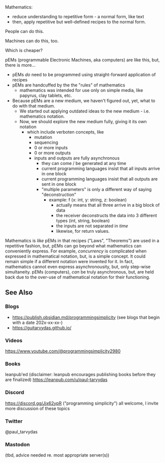 Mathematics:  
- reduce understanding to repetitive form - a normal form, like text
- then, apply repetitive but well-defined recipes to the normal form.

People can do this.

Machines can do this, too.

Which is cheaper?

pEMs (programmable Electronic Machines, aka computers) are like this, but, there is more...
- pEMs *do* need to be programmed using straight-forward application of recipes
- pEMs are handcuffed by the the "rules" of mathematics
	- mathematics was intended for use only on simple media, like papyrus, clay tablets, etc.
- Because pEMs are a new medium, we haven't figured out, yet, what to do with that medium. 
	- We started out applying outdated ideas to the new medium - i.e. mathematics notation.
	- Now, we should explore the new medium fully, giving it its own notation
		- which include verboten concepts, like
			- mutation
			- sequencing
			- 0 or more inputs
			- 0 or more outputs
			- inputs and outputs are fully asynchronous
				- they can come / be generated at any time
				- current programming languages insist that all inputs arrive in one block
				- current programming languages insist that all outputs are sent in one block
				- "multiple parameters" is only a different way of saying "deconstruction"
					- example: f (x: int, y: string, z: boolean) 
						- actually means that all three arrive in a big block of data
						- the receiver deconstructs the data into 3 different types (int, string, boolean)
						- the inputs are not separated in *time*
						- likewise, for return values.

Mathematics is *like* pEMs in that recipes ("Laws", "Theorems") are used in a repetitive fashion, but, pEMs can go beyond what mathematics can conveniently express. For example, *concurrency* is complicated when expressed in mathematical notation, but, is a simple concept.  It could remain simple if a different notation were invented for it.  In fact, mathematics cannot even express asynchronousity, but, only step-wise simultaneity.  pEMs (computers), *can* be truly asynchronous, but, are held back due to the over-use of mathematical notation for their functioning.


## See Also
### Blogs
- https://publish.obsidian.md/programmingsimplicity (see blogs that begin with a date 202x-xx-xx-)
- https://guitarvydas.github.io/
### Videos
https://www.youtube.com/@programmingsimplicity2980
### Books
leanpub'ed (disclaimer: leanpub encourages publishing books before they are finalized)
https://leanpub.com/u/paul-tarvydas
### Discord
https://discord.gg/Jjx62ypR  ("programming simplicity") all welcome, I invite more discussion of these topics
### Twitter
@paul_tarvydas
### Mastodon
(tbd, advice needed re. most appropriate server(s))

<script src="https://utteranc.es/client.js" 
        repo="guitarvydas/guitarvydas.github.io" 
        issue-term="pathname" 
        theme="github-light" 
        crossorigin="anonymous" 
        async> 
</script> 
